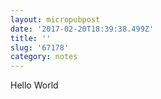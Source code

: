 ```yaml
---
layout: micropubpost
date: '2017-02-20T18:39:38.499Z'
title: ''
slug: '67178'
category: notes
---
```

Hello World
